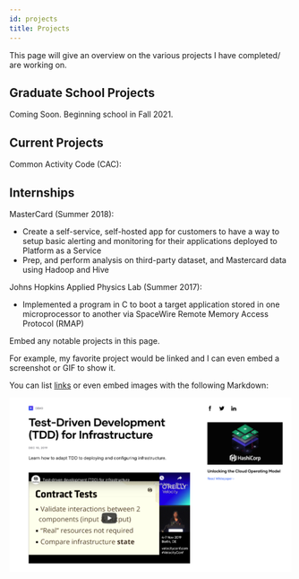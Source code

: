 ```yaml
---
id: projects
title: Projects
---
```

This page will give an overview on the various projects I have completed/ are working on.

## Graduate School Projects 
Coming Soon. Beginning school in Fall 2021.

## Current Projects 

Common Activity Code (CAC): 

## Internships 

MasterCard (Summer 2018): 
* Create a self-service, self-hosted app for customers to have a way to setup basic alerting and monitoring for their applications deployed to Platform as a Service
* Prep, and perform analysis on third-party dataset, and Mastercard data using Hadoop and Hive

Johns Hopkins Applied Physics Lab (Summer 2017): 
* Implemented a program in C to boot a target application stored in one microprocessor to another via SpaceWire Remote Memory Access Protocol (RMAP)


Embed any notable projects in this page.

For example, my favorite project would be linked and I can even embed
a screenshot or GIF to show it.

You can list [links](https://www.hashicorp.com/resources/test-driven-development-tdd-for-infrastructure)
or even embed images with the following Markdown:

![Add alternate text for image](./assets/rosemary.png)
